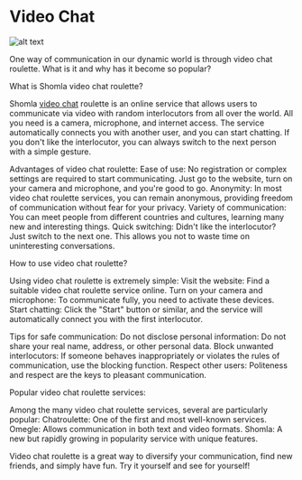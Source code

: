 # Video Chat

![alt text](https://cdn.shomla.com/shomla/blog/resized/b1_1_res.jpeg)

One way of communication in our dynamic world is through video chat roulette. What is it and why has it become so popular?

What is Shomla video chat roulette?

Shomla <a href="https://shomla.com/">video chat</a> roulette is an online service that allows users to communicate via video with random interlocutors from all over the world. All you need is a camera, microphone, and internet access. The service automatically connects you with another user, and you can start chatting. If you don't like the interlocutor, you can always switch to the next person with a simple gesture.

Advantages of video chat roulette:
Ease of use: No registration or complex settings are required to start communicating. Just go to the website, turn on your camera and microphone, and you're good to go.
Anonymity: In most video chat roulette services, you can remain anonymous, providing freedom of communication without fear for your privacy.
Variety of communication: You can meet people from different countries and cultures, learning many new and interesting things.
Quick switching: Didn't like the interlocutor? Just switch to the next one. This allows you not to waste time on uninteresting conversations.

How to use video chat roulette?

Using video chat roulette is extremely simple:
Visit the website: Find a suitable video chat roulette service online.
Turn on your camera and microphone: To communicate fully, you need to activate these devices.
Start chatting: Click the "Start" button or similar, and the service will automatically connect you with the first interlocutor.

Tips for safe communication:
Do not disclose personal information: Do not share your real name, address, or other personal data.
Block unwanted interlocutors: If someone behaves inappropriately or violates the rules of communication, use the blocking function.
Respect other users: Politeness and respect are the keys to pleasant communication.

Popular video chat roulette services:

Among the many video chat roulette services, several are particularly popular:
Chatroulette: One of the first and most well-known services.
Omegle: Allows communication in both text and video formats.
Shomla: A new but rapidly growing in popularity service with unique features.

Video chat roulette is a great way to diversify your communication, find new friends, and simply have fun. Try it yourself and see for yourself!
